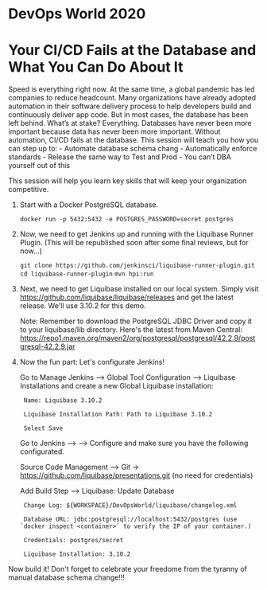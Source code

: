 # DevOps World 2020
# Your CI/CD Fails at the Database and What You Can Do About It

Speed is everything right now. At the same time, a global pandemic has led companies to reduce headcount. Many organizations have already adopted automation in their software delivery process to help developers build and continuously deliver app code. But in most cases, the database has been left behind. What’s at stake? Everything. Databases have never been more important because data has never been more important. Without automation, CI/CD fails at the database. This session will teach you how you can step up to: 
	- Automate database schema chang
	- Automatically enforce standards 
	- Release the same way to Test and Prod
	- You can’t DBA yourself out of this
	
This session will help you learn key skills that will keep your organization competitive.

1. Start with a Docker PostgreSQL database. 

	`docker run -p 5432:5432 -e POSTGRES_PASSWORD=secret postgres`

2. Now, we need to get Jenkins up and running with the Liquibase Runner Plugin. (This will be republished soon after some final reviews, but for now...)

	`git clone https://github.com/jenkinsci/liquibase-runner-plugin.git`
	`cd liquibase-runner-plugin`
	`mvn hpi:run`
	
3. Next, we need to get Liquibase installed on our local system. Simply visit https://github.com/liquibase/liquibase/releases and get the latest release. We'll use 3.10.2 for this demo.

	Note: Remember to download the PostgreSQL JDBC Driver and copy it to your liquibase/lib directory. Here's the latest from Maven Central: https://repo1.maven.org/maven2/org/postgresql/postgresql/42.2.9/postgresql-42.2.9.jar
	
4. Now the fun part: Let's configurate Jenkins!

	Go to Manage Jenkins --> Global Tool Configuration --> Liquibase Installations and create a new Global Liquibase installation:
		
		Name: Liquibase 3.10.2
		
		Liquibase Installation Path: Path to Liquibase 3.10.2
		
		Select Save	
		
	Go to Jenkins --> <Your Project> --> Configure and make sure you have the following configurated.
	
	Source Code Management --> Git -> https://github.com/liquibase/presentations.git (no need for credentials)
		
	Add Build Step --> Liquibase: Update Database
		
		Change Log: ${WORKSPACE}/DevOpsWorld/liquibase/changelog.xml
		
		Database URL: jdbc:postgresql://localhost:5432/postgres (use `docker inspect <container>` to verify the IP of your container.)
		
		Credentials: postgres/secret
		
		Liquibase Installation: 3.10.2

Now build it! Don't forget to celebrate your freedome from the tyranny of manual database schema change!!!
